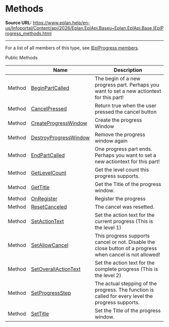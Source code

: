 # Methods

**Source URL:** https://www.eplan.help/en-us/Infoportal/Content/api/2026/Eplan.EplApi.Baseu~Eplan.EplApi.Base.IEplProgress_methods.html

---

For a list of all members of this type, see [IEplProgress members](Eplan.EplApi.Baseu~Eplan.EplApi.Base.IEplProgress_members.html).

Public Methods

|  | Name | Description |
| --- | --- | --- |
| Method | [BeginPartCalled](Eplan.EplApi.Baseu~Eplan.EplApi.Base.IEplProgress~BeginPartCalled.html) | The begin of a new progress part. Perhaps you want to set a new actiontext for this part! |
| Method | [CancelPressed](Eplan.EplApi.Baseu~Eplan.EplApi.Base.IEplProgress~CancelPressed.html) | Return true when the user pressed the cancel button |
| Method | [CreateProgressWindow](Eplan.EplApi.Baseu~Eplan.EplApi.Base.IEplProgress~CreateProgressWindow.html) | Create the progress Window |
| Method | [DestroyProgressWindow](Eplan.EplApi.Baseu~Eplan.EplApi.Base.IEplProgress~DestroyProgressWindow.html) | Remove the progress window again |
| Method | [EndPartCalled](Eplan.EplApi.Baseu~Eplan.EplApi.Base.IEplProgress~EndPartCalled.html) | One progress part ends. Perhaps you want to set a new actiontext for this part! |
| Method | [GetLevelCount](Eplan.EplApi.Baseu~Eplan.EplApi.Base.IEplProgress~GetLevelCount.html) | Get the level count this progress supports. |
| Method | [GetTitle](Eplan.EplApi.Baseu~Eplan.EplApi.Base.IEplProgress~GetTitle.html) | Get the Title of the progress window. |
| Method | [OnRegister](Eplan.EplApi.Baseu~Eplan.EplApi.Base.IEplProgress~OnRegister.html) | Register the progress |
| Method | [ResetCanceled](Eplan.EplApi.Baseu~Eplan.EplApi.Base.IEplProgress~ResetCanceled.html) | The cancel was resetted. |
| Method | [SetActionText](Eplan.EplApi.Baseu~Eplan.EplApi.Base.IEplProgress~SetActionText.html) | Set the action text for the current progress (This is the level 1) |
| Method | [SetAllowCancel](Eplan.EplApi.Baseu~Eplan.EplApi.Base.IEplProgress~SetAllowCancel.html) | This progress supports cancel or not. Disable the close button of a progress when cancel is not allowed! |
| Method | [SetOverallActionText](Eplan.EplApi.Baseu~Eplan.EplApi.Base.IEplProgress~SetOverallActionText.html) | Set the action text for the complete progress (This is the level 2) |
| Method | [SetProgressStep](Eplan.EplApi.Baseu~Eplan.EplApi.Base.IEplProgress~SetProgressStep.html) | The actual stepping of the progress. The function is called for every level the progress supports. |
| Method | [SetTitle](Eplan.EplApi.Baseu~Eplan.EplApi.Base.IEplProgress~SetTitle.html) | Set the Title of the progress window. |


